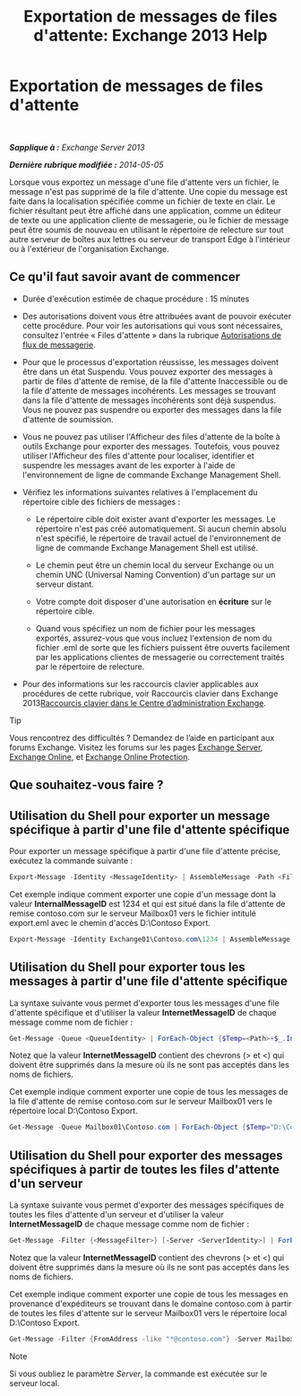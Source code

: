 ﻿---
title: "Exportation de messages de files d'attente: Exchange 2013 Help"
TOCTitle: Exportation de messages de files d'attente
ms:assetid: 688b342c-f380-4fe0-afce-7e38cf490627
ms:mtpsurl: https://technet.microsoft.com/fr-fr/library/Aa998625(v=EXCHG.150)
ms:contentKeyID: 51407198
ms.date: 05/23/2018
mtps_version: v=EXCHG.150
ms.translationtype: MT
---

# Exportation de messages de files d'attente

 

_**Sapplique à :** Exchange Server 2013_

_**Dernière rubrique modifiée :** 2014-05-05_

Lorsque vous exportez un message d'une file d'attente vers un fichier, le message n'est pas supprimé de la file d'attente. Une copie du message est faite dans la localisation spécifiée comme un fichier de texte en clair. Le fichier résultant peut être affiché dans une application, comme un éditeur de texte ou une application cliente de messagerie, ou le fichier de message peut être soumis de nouveau en utilisant le répertoire de relecture sur tout autre serveur de boîtes aux lettres ou serveur de transport Edge à l'intérieur ou à l'extérieur de l'organisation Exchange.

## Ce qu'il faut savoir avant de commencer

  - Durée d'exécution estimée de chaque procédure : 15 minutes

  - Des autorisations doivent vous être attribuées avant de pouvoir exécuter cette procédure. Pour voir les autorisations qui vous sont nécessaires, consultez l'entrée « Files d'attente » dans la rubrique [Autorisations de flux de messagerie](mail-flow-permissions-exchange-2013-help.md).

  - Pour que le processus d'exportation réussisse, les messages doivent être dans un état Suspendu. Vous pouvez exporter des messages à partir de files d'attente de remise, de la file d'attente Inaccessible ou de la file d'attente de messages incohérents. Les messages se trouvant dans la file d'attente de messages incohérents sont déjà suspendus. Vous ne pouvez pas suspendre ou exporter des messages dans la file d'attente de soumission.

  - Vous ne pouvez pas utiliser l'Afficheur des files d'attente de la boîte à outils Exchange pour exporter des messages. Toutefois, vous pouvez utiliser l'Afficheur des files d'attente pour localiser, identifier et suspendre les messages avant de les exporter à l'aide de l'environnement de ligne de commande Exchange Management Shell.

  - Vérifiez les informations suivantes relatives à l'emplacement du répertoire cible des fichiers de messages :
    
      - Le répertoire cible doit exister avant d'exporter les messages. Le répertoire n'est pas créé automatiquement. Si aucun chemin absolu n'est spécifié, le répertoire de travail actuel de l'environnement de ligne de commande Exchange Management Shell est utilisé.
    
      - Le chemin peut être un chemin local du serveur Exchange ou un chemin UNC (Universal Naming Convention) d'un partage sur un serveur distant.
    
      - Votre compte doit disposer d'une autorisation en **écriture** sur le répertoire cible.
    
      - Quand vous spécifiez un nom de fichier pour les messages exportés, assurez-vous que vous incluez l'extension de nom du fichier .eml de sorte que les fichiers puissent être ouverts facilement par les applications clientes de messagerie ou correctement traités par le répertoire de relecture.

  - Pour des informations sur les raccourcis clavier applicables aux procédures de cette rubrique, voir Raccourcis clavier dans Exchange 2013[Raccourcis clavier dans le Centre d’administration Exchange](keyboard-shortcuts-in-the-exchange-admin-center-exchange-online-protection-help.md).

> [!TIP]
> Vous rencontrez des difficultés ? Demandez de l’aide en participant aux forums Exchange. Visitez les forums sur les pages <a href="https://go.microsoft.com/fwlink/p/?linkid=60612">Exchange Server</a>, <a href="https://go.microsoft.com/fwlink/p/?linkid=267542">Exchange Online</a>, et <a href="https://go.microsoft.com/fwlink/p/?linkid=285351">Exchange Online Protection</a>.


## Que souhaitez-vous faire ?

## Utilisation du Shell pour exporter un message spécifique à partir d'une file d'attente spécifique

Pour exporter un message spécifique à partir d'une file d'attente précise, exécutez la commande suivante :

```powershell
Export-Message -Identity <MessageIdentity> | AssembleMessage -Path <FilePath>\<FileName>.eml
```

Cet exemple indique comment exporter une copie d'un message dont la valeur **InternalMessageID** est 1234 et qui est situé dans la file d'attente de remise contoso.com sur le serveur Mailbox01 vers le fichier intitulé export.eml avec le chemin d'accès D:\\Contoso Export.

```powershell
Export-Message -Identity Exchange01\Contoso.com\1234 | AssembleMessage -Path "D:\Contoso Export\export.eml"
```

## Utilisation du Shell pour exporter tous les messages à partir d'une file d'attente spécifique

La syntaxe suivante vous permet d'exporter tous les messages d'une file d'attente spécifique et d'utiliser la valeur **InternetMessageID** de chaque message comme nom de fichier :

```powershell
Get-Message -Queue <QueueIdentity> | ForEach-Object {$Temp=<Path>+$_.InternetMessageID+".eml";$Temp=$Temp.Replace("<","_");$Temp=$Temp.Replace(">","_");Export-Message $_.Identity | AssembleMessage -Path $Temp}
```

Notez que la valeur **InternetMessageID** contient des chevrons (\> et \<) qui doivent être supprimés dans la mesure où ils ne sont pas acceptés dans les noms de fichiers.

Cet exemple indique comment exporter une copie de tous les messages de la file d'attente de remise contoso.com sur le serveur Mailbox01 vers le répertoire local D:\\Contoso Export.

```powershell
Get-Message -Queue Mailbox01\Contoso.com | ForEach-Object {$Temp="D:\Contoso Export\"+$_.InternetMessageID+".eml";$Temp=$Temp.Replace("<","_");$Temp=$Temp.Replace(">","_");Export-Message $_.Identity | AssembleMessage -Path $Temp}
```

## Utilisation du Shell pour exporter des messages spécifiques à partir de toutes les files d'attente d'un serveur

La syntaxe suivante vous permet d'exporter des messages spécifiques de toutes les files d'attente d'un serveur et d'utiliser la valeur **InternetMessageID** de chaque message comme nom de fichier :

```powershell
Get-Message -Filter {<MessageFilter>} [-Server <ServerIdentity>] | ForEach-Object {$Temp=<Path>+$_.InternetMessageID+".eml";$Temp=$Temp.Replace("<","_");$Temp=$Temp.Replace(">","_");Export-Message $_.Identity | AssembleMessage -Path $Temp}
```

Notez que la valeur **InternetMessageID** contient des chevrons (\> et \<) qui doivent être supprimés dans la mesure où ils ne sont pas acceptés dans les noms de fichiers.

Cet exemple indique comment exporter une copie de tous les messages en provenance d'expéditeurs se trouvant dans le domaine contoso.com à partir de toutes les files d'attente sur le serveur Mailbox01 vers le répertoire local D:\\Contoso Export.

```powershell
Get-Message -Filter {FromAddress -like "*@contoso.com"} -Server Mailbox01 | ForEach-Object {$Temp="D:\Contoso Export\"+$_.InternetMessageID+".eml";$Temp=$Temp.Replace("<","_");$Temp=$Temp.Replace(">","_");Export-Message $_.Identity | AssembleMessage -Path $Temp}
```

> [!NOTE]
> Si vous oubliez le paramètre <em>Server</em>, la commande est exécutée sur le serveur local.

